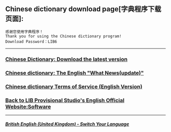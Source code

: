 ## Chinese dictionary download page[字典程序下载页面]:

 ```
感谢您使用字典程序！
Thank you for using the Chinese dictionary program!
Download Password：LIB6
```

------------
### [Chinese Dictionary: Download the latest version](https://libps.github.io/download/Chinese_Dictionary_1.0.1.20240808_Release.zip)
### [Chinese dictionary: The English "What News(update)"](Chinese_dictionary_update)
### [Chinese dictionary Terms of Service (English Version)](Chinese_dictionary_Service_Terms)
### [Back to LIB Provisional Studio's English Official Website:Software](Software)
------------

##### [British English (United Kingdom) - Switch Your Language](https://libps.github.io/index)
